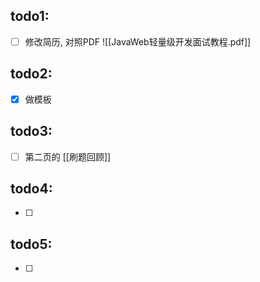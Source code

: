 ## todo1:
- [ ] 修改简历, 对照PDF ![[JavaWeb轻量级开发面试教程.pdf]]

## todo2:
- [x]  做模板

## todo3:
- [ ] 第二页的 [[刷题回顾]]

## todo4:
- [ ] 

## todo5:
- [ ] 